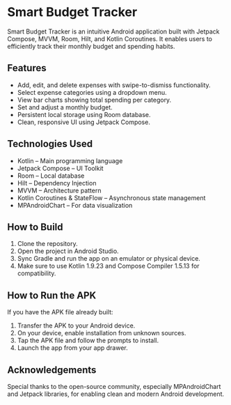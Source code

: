 # Smart Budget Tracker

Smart Budget Tracker is an intuitive Android application built with Jetpack Compose, MVVM, Room, Hilt, and Kotlin Coroutines. It enables users to efficiently track their monthly budget and spending habits.

## Features

- Add, edit, and delete expenses with swipe-to-dismiss functionality.
- Select expense categories using a dropdown menu.
- View bar charts showing total spending per category.
- Set and adjust a monthly budget.
- Persistent local storage using Room database.
- Clean, responsive UI using Jetpack Compose.

## Technologies Used

- Kotlin – Main programming language
- Jetpack Compose – UI Toolkit
- Room – Local database
- Hilt – Dependency Injection
- MVVM – Architecture pattern
- Kotlin Coroutines & StateFlow – Asynchronous state management
- MPAndroidChart – For data visualization

## How to Build

1. Clone the repository.
2. Open the project in Android Studio.
3. Sync Gradle and run the app on an emulator or physical device.
4. Make sure to use Kotlin 1.9.23 and Compose Compiler 1.5.13 for compatibility.

## How to Run the APK

If you have the APK file already built:
1. Transfer the APK to your Android device.
2. On your device, enable installation from unknown sources.
3. Tap the APK file and follow the prompts to install.
4. Launch the app from your app drawer.

## Acknowledgements

Special thanks to the open-source community, especially MPAndroidChart and Jetpack libraries, for enabling clean and modern Android development.

